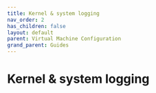```yaml
---
title: Kernel & system logging
nav_order: 2
has_children: false
layout: default
parent: Virtual Machine Configuration
grand_parent: Guides
---
```


# Kernel & system logging